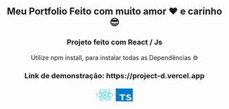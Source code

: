 <h2 align="center"> Meu Portfolio Feito com muito amor ❤️ e carinho 😎</h2>

<h3 align="center">Projeto feito com React / Js</h3>

<p align="center">Utilize npm install, para instalar todas as Dependências ⚙️ </p>


<h3 align="center">Link de demonstração: https://project-d.vercel.app</h3>

<h4 align="center">
  <img align="center" alt="Eduardo-React" height="30" width="40" src="https://raw.githubusercontent.com/devicons/devicon/master/icons/react/react-original.svg">
  <img align="center" alt="Eduardo-Ts" height="30" width="40" src="https://raw.githubusercontent.com/devicons/devicon/master/icons/typescript/typescript-plain.svg">
</h4>

